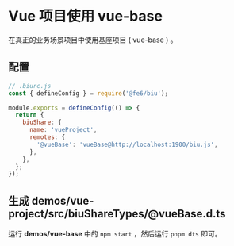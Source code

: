 <!-- @format -->

# Vue 项目使用 vue-base

在真正的业务场景项目中使用基座项目 ( vue-base ) 。

## 配置

```js
// .biurc.js
const { defineConfig } = require('@fe6/biu');

module.exports = defineConfig(() => {
  return {
    biuShare: {
      name: 'vueProject',
      remotes: {
        '@vueBase': 'vueBase@http://localhost:1900/biu.js',
      },
    },
  };
});
```

## 生成 demos/vue-project/src/biuShareTypes/@vueBase.d.ts

运行 **demos/vue-base** 中的 `npm start` ，然后运行 `pnpm dts` 即可。
